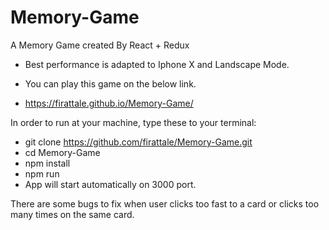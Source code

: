 # Memory-Game

A Memory Game created By React + Redux

- Best performance is adapted to Iphone X and Landscape Mode.

- You can play this game on the below link.

- https://firattale.github.io/Memory-Game/

In order to run at your machine, type these to your terminal:

- git clone https://github.com/firattale/Memory-Game.git
- cd Memory-Game
- npm install
- npm run
- App will start automatically on 3000 port.

There are some bugs to fix when user clicks too fast to a card or clicks too many times on the same card.
